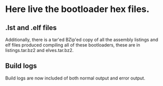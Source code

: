 # Here live the bootloader hex files.

## .lst and .elf files

Additionally, there is a tar'ed BZip'ed copy of all the assembly listings and elf files produced compiling all of these bootloaders, these are in listings.tar.bz2 and elves.tar.bz2.

## Build logs

Build logs are now included of both normal output and error output.
